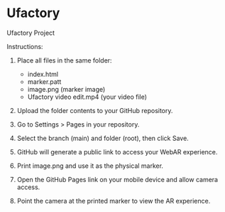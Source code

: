 # Ufactory
Ufactory Project

Instructions:
1. Place all files in the same folder:
   - index.html
   - marker.patt
   - image.png (marker image)
   - Ufactory video edit.mp4 (your video file)

2. Upload the folder contents to your GitHub repository.

3. Go to Settings > Pages in your repository.

4. Select the branch (main) and folder (root), then click Save.

5. GitHub will generate a public link to access your WebAR experience.

6. Print image.png and use it as the physical marker.

7. Open the GitHub Pages link on your mobile device and allow camera access.

8. Point the camera at the printed marker to view the AR experience.

